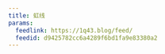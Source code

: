 ```yaml
---
title: 虹线
params:
  feedlink: https://1q43.blog/feed/
  feedid: d9425782cc6a4289f6bd1fa9e83380a2
---
```

